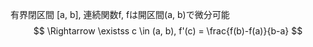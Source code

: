 有界閉区間 [a, b], 連続関数f, fは開区間(a, b)で微分可能
$$ \Rightarrow \existss c \in (a, b), f'(c) = \frac{f(b)-f(a)}{b-a} $$